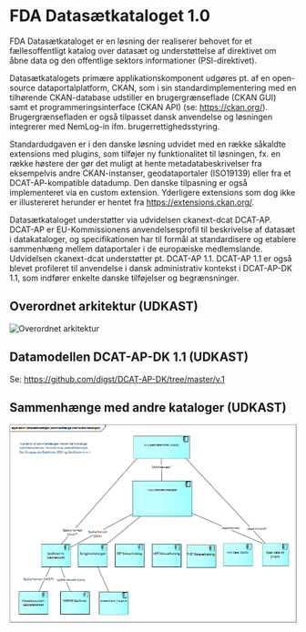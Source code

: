 # FDA Datasætkataloget 1.0

FDA Datasætkataloget er en løsning der realiserer behovet for et fællesoffentligt katalog over datasæt og understøttelse af direktivet om åbne data og den offentlige sektors informationer (PSI-direktivet). 

Datasætkatalogets primære applikationskomponent udgøres pt. af en open-source dataportalplatform, CKAN, som i sin standardimplementering med en tilhørende CKAN-database udstiller en brugergrænseflade (CKAN GUI) samt et programmeringsinterface (CKAN API) (se: https://ckan.org/). Brugergrænsefladen er også tilpasset dansk anvendelse og løsningen integrerer med NemLog-in ifm. brugerrettighedsstyring.

Standardudgaven er i den danske løsning udvidet med en række såkaldte extensions med plugins, som tilføjer ny funktionalitet til løsningen, fx. en række høstere der gør det muligt at hente metadatabeskrivelser fra eksempelvis andre CKAN-instanser, geodataportaler (ISO19139) eller fra et DCAT-AP-kompatible datadump. Den danske tilpasning er også implementeret via en custom extension. Yderligere extensions som dog ikke er illustereret herunder er hentet fra https://extensions.ckan.org/.

Datasætkataloget understøtter via udvidelsen ckanext-dcat DCAT-AP. DCAT-AP er EU-Kommissionens anvendelsesprofil til beskrivelse af datasæt i datakataloger, og specifikationen har til formål at standardisere og etablere sammenhæng mellem dataportaler i de europæiske medlemslande. Udvidelsen ckanext-dcat understøtter pt. DCAT-AP 1.1. DCAT-AP 1.1 er også blevet profileret til anvendelse i dansk administrativ kontekst i DCAT-AP-DK 1.1, som indfører enkelte danske tilføjelser og begrænsninger.

## Overordnet arkitektur  (UDKAST)
![Overordnet arkitektur](https://github.com/digst/datasetcatalogue/blob/master/v.1/FDADatasætkataloget-v1.1(ArchiMate).png "ArchiMate Diagram")

## Datamodellen DCAT-AP-DK 1.1 (UDKAST)
Se: https://github.com/digst/DCAT-AP-DK/tree/master/v.1

## Sammenhænge med andre kataloger (UDKAST)
![Sammenhænge](https://github.com/digst/datasetcatalogue/blob/master/v.1/FDADatasætkataloget-v1.1sammenhænge(ArchiMate).png "ArchiMate Diagram")



